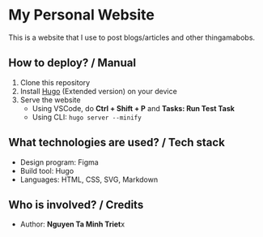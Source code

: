 # My Personal Website

This is a website that I use to post blogs/articles and other thingamabobs.

## How to deploy? / Manual

1. Clone this repository
2. Install [Hugo](https://gohugo.io) (Extended version) on your device
3. Serve the website
	- Using VSCode, do **Ctrl + Shift + P** and **Tasks: Run Test Task**
	- Using CLI: `hugo server --minify`

## What technologies are used? / Tech stack

- Design program: Figma
- Build tool: Hugo
- Languages: HTML, CSS, SVG, Markdown

## Who is involved? / Credits

- Author: **Nguyen Ta Minh Triet**x

